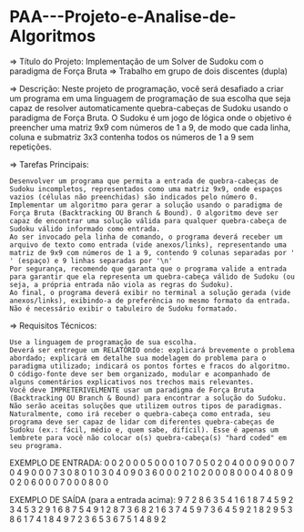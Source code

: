 # PAA---Projeto-e-Analise-de-Algoritmos
⇒ Título do Projeto: Implementação de um Solver de Sudoku com o paradigma de Força Bruta
⇒ Trabalho em grupo de dois discentes (dupla)

⇒ Descrição:
Neste projeto de programação, você será desafiado a criar um programa em uma linguagem de programação de sua escolha que seja capaz de resolver automaticamente quebra-cabeças de Sudoku usando o paradigma de Força Bruta. O Sudoku é um jogo de lógica onde o objetivo é preencher uma matriz 9x9 com números de 1 a 9, de modo que cada linha, coluna e submatriz 3x3 contenha todos os números de 1 a 9 sem repetições.


⇒ Tarefas Principais:

    Desenvolver um programa que permita a entrada de quebra-cabeças de Sudoku incompletos, representados como uma matriz 9x9, onde espaços vazios (células não preenchidas) são indicados pelo número 0.
    Implementar um algoritmo para gerar a solução usando o paradigma de Força Bruta (Backtracking OU Branch & Bound). O algoritmo deve ser capaz de encontrar uma solução válida para qualquer quebra-cabeça de Sudoku válido informado como entrada.
    Ao ser invocado pela linha de comando, o programa deverá receber um arquivo de texto como entrada (vide anexos/links), representando uma matriz de 9x9 com números de 1 a 9, contendo 9 colunas separadas por ' ' (espaço) e 9 linhas separadas por '\n'
    Por segurança, recomendo que garanta que o programa valide a entrada para garantir que ela representa um quebra-cabeça válido de Sudoku (ou seja, a própria entrada não viola as regras do Sudoku).
    Ao final, o programa deverá exibir no terminal a solução gerada (vide anexos/links), exibindo-a de preferência no mesmo formato da entrada. Não é necessário exibir o tabuleiro de Sudoku formatado. 

⇒ Requisitos Técnicos:

    Use a linguagem de programação de sua escolha.
    Deverá ser entregue um RELATÓRIO onde: explicará brevemente o problema abordado; explicará em detalhe sua modelagem do problema para o paradigma utilizado; indicará os pontos fortes e fracos do algoritmo.
    O código-fonte deve ser bem organizado, modular e acompanhado de alguns comentários explicativos nos trechos mais relevantes.
    Você deve IMPRETERIVELMENTE usar um paradigma de Força Bruta (Backtracking OU Branch & Bound) para encontrar a solução do Sudoku. Não serão aceitas soluções que utilizem outros tipos de paradigmas.
    Naturalmente, como irá receber o quebra-cabeça como entrada, seu programa deve ser capaz de lidar com diferentes quebra-cabeças de Sudoku (ex.: fácil, médio e, quem sabe, difícil). Esse é apenas um lembrete para você não colocar o(s) quebra-cabeça(s) "hard coded" em seu programa. 

EXEMPLO DE ENTRADA:
0 0 2 0 0 0 5 0 0
0 1 0 7 0 5 0 2 0
4 0 0 0 9 0 0 0 7
0 4 9 0 0 0 7 3 0
8 0 1 0 3 0 4 0 9
0 3 6 0 0 0 2 1 0
2 0 0 0 8 0 0 0 4
0 8 0 9 0 2 0 6 0
0 0 7 0 0 0 8 0 0

EXEMPLO DE SAÍDA (para a entrada acima):
9 7 2 8 6 3 5 4 1
6 1 8 7 4 5 9 2 3
4 5 3 2 9 1 6 8 7
5 4 9 1 2 8 7 3 6
8 2 1 6 3 7 4 5 9
7 3 6 4 5 9 2 1 8
2 9 5 3 8 6 1 7 4
1 8 4 9 7 2 3 6 5
3 6 7 5 1 4 8 9 2 
